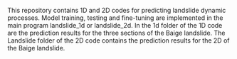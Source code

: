   This repository contains 1D and 2D codes for predicting landslide dynamic processes. Model training, testing and fine-tuning are implemented in the main program landslide_1d or landslide_2d. 
  In the 1d folder of the 1D code are the prediction results for the three sections of the Baige landslide. The Landslide folder of the 2D code contains the prediction results for the 2D of the Baige landslide.
